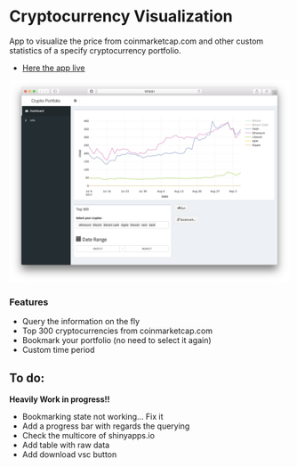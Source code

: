 # Cryptocurrency Visualization

App to visualize the price from coinmarketcap.com and other custom statistics of a specify cryptocurrency portfolio. 

- [Here the app live](https://carlescg.shinyapps.io/crypto/)

![](https://github.com/CarlesCG/Crypto_Portfolio_App/raw/master/www/cover_black.png) 

### Features  
- Query the information on the fly
- Top 300 cryptocurrencies from coinmarketcap.com
- Bookmark your portfolio (no need to select it again) 
- Custom time period

## To do:  
**Heavily Work in progress!!**

- Bookmarking state not working... Fix it 
- Add a progress bar with regards the querying  
- Check the multicore of shinyapps.io
- Add table with raw data
- Add download vsc button
